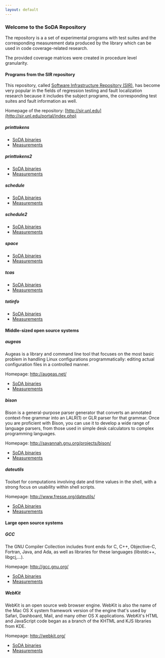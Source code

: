 ```yaml
---
layout: default
---
```


### Welcome to the SoDA Repository

The repository is a a set of experimental programs with test suites and the corresponding 
measurement data produced by the library which can be used in code coverage-related research.

The provided coverage matrices were created in procedure level granularity.

#### Programs from the SIR repository

This repository, called [Software Infrastructure Repository (SIR)](http://sir.unl.edu/portal/index.php), has become very popular in
the fields of regression testing and fault localization research because it includes the subject programs, the corresponding
test suites and fault information as well.

Homepage of the repository: [http://sir.unl.edu](http://sir.unl.edu/portal/index.php)

##### printtokens

* [SoDA binaries](http://web2.sed.hu/~dtengeri/soda/repository/printtokens.SoDA.tar.gz)
* [Measurements](http://web2.sed.hu/~dtengeri/soda/repository/printtokens.measurements.tar.gz)

##### printtokens2

* [SoDA binaries](http://web2.sed.hu/~dtengeri/soda/repository/printtokens2.SoDA.tar.gz)
* [Measurements](http://web2.sed.hu/~dtengeri/soda/repository/printtokens2.measurements.tar.gz)

##### schedule

* [SoDA binaries](http://web2.sed.hu/~dtengeri/soda/repository/schedule.SoDA.tar.gz)
* [Measurements](http://web2.sed.hu/~dtengeri/soda/repository/schedule.measurements.tar.gz)

##### schedule2

* [SoDA binaries](http://web2.sed.hu/~dtengeri/soda/repository/schedule2.SoDA.tar.gz)
* [Measurements](http://web2.sed.hu/~dtengeri/soda/repository/schedule2.measurements.tar.gz)

##### space

* [SoDA binaries](http://web2.sed.hu/~dtengeri/soda/repository/space.SoDA.tar.gz)
* [Measurements](http://web2.sed.hu/~dtengeri/soda/repository/space.measurements.tar.gz)

##### tcas

* [SoDA binaries](http://web2.sed.hu/~dtengeri/soda/repository/tcas.SoDA.tar.gz)
* [Measurements](http://web2.sed.hu/~dtengeri/soda/repository/tcas.measurements.tar.gz)

##### totinfo

* [SoDA binaries](http://web2.sed.hu/~dtengeri/soda/repository/totinfo.SoDA.tar.gz)
* [Measurements](http://web2.sed.hu/~dtengeri/soda/repository/totinfo.measurements.tar.gz)

#### Middle-sized open source systems

##### augeas

Augeas is a library and command line tool that focuses on the most basic problem in handling Linux 
configurations programmatically: editing actual configuration files in a controlled manner.

Homepage: <http://augeas.net/>

* [SoDA binaries](http://web2.sed.hu/~dtengeri/soda/repository/augeas.SoDA.tar.gz)
* [Measurements](http://web2.sed.hu/~dtengeri/soda/repository/augeas.measurements.tar.gz)

##### bison

Bison is a general-purpose parser generator that converts an annotated context-free grammar 
into an LALR(1) or GLR parser for that grammar. Once you are proficient with Bison, 
you can use it to develop a wide range of language parsers, from those used in simple desk 
calculators to complex programming languages.

Homepage: <http://savannah.gnu.org/projects/bison/>
 
* [SoDA binaries](http://web2.sed.hu/~dtengeri/soda/repository/bison.SoDA.tar.gz)
* [Measurements](http://web2.sed.hu/~dtengeri/soda/repository/bison.measurements.tar.gz)

##### dateutils

Toolset for computations involving date and time values in the shell, 
with a strong focus on usability within shell scripts.

Homepage: <http://www.fresse.org/dateutils/>
 
* [SoDA binaries](http://web2.sed.hu/~dtengeri/soda/repository/dateutils.SoDA.tar.gz)
* [Measurements](http://web2.sed.hu/~dtengeri/soda/repository/dateutils.measurements.tar.gz)

#### Large open source systems

##### GCC

The GNU Compiler Collection includes front ends for C, C++, Objective-C, Fortran, Java, and Ada, as well as libraries for these languages (libstdc++, libgcj,...).

Homepage: <http://gcc.gnu.org/>
 
* [SoDA binaries](http://web2.sed.hu/~dtengeri/soda/repository/gcc.SoDA.tar.gz)
* [Measurements](http://web2.sed.hu/~dtengeri/soda/repository/gcc.measurements.tar.gz)

##### WebKit

WebKit is an open source web browser engine. WebKit is also the name of the Mac OS X system 
framework version of the engine that's used by Safari, Dashboard, Mail, and many other OS X applications. WebKit's HTML and JavaScript code began as a branch of the KHTML and KJS libraries from KDE.

Homepage: <http://webkit.org/>
 
* [SoDA binaries](http://web2.sed.hu/~dtengeri/soda/repository/webkit.SoDA.tar.gz)
* [Measurements](http://web2.sed.hu/~dtengeri/soda/repository/webkit.measurements.tar.gz)


